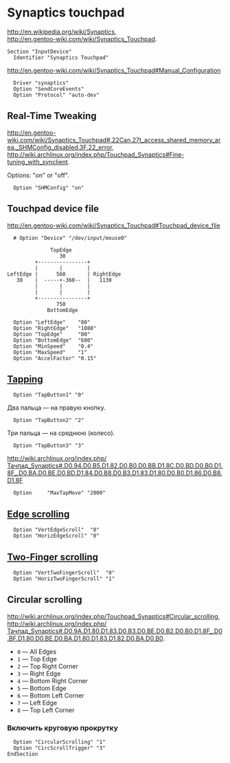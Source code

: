 <!-- -*- coding: utf-8-unix; -*-
     Danil Kutkevich's reference cards <http://kutkevich.org/rc>.
     Copyright (C) 2007, 2008, 2009,
     2010 Danil Kutkevich <http://danil.kutkevich.org>

     This reference cards is licensed under the Creative Commons
     Attribution-Share Alike 3.0 Unported License. To view a copy of this
     license, see the COPYING file or visit
     <http://creativecommons.org/licenses/by-sa/3.0/> or send a letter to
     Creative Commons, 171 Second Street, Suite 300, San Francisco,
     California, 94105, USA. -->

Synaptics touchpad
==================

<http://en.wikipedia.org/wiki/Synaptics>,  
<http://en.gentoo-wiki.com/wiki/Synaptics_Touchpad>.

    Section "InputDevice"
      Identifier "Synaptics Touchpad"

<http://en.gentoo-wiki.com/wiki/Synaptics_Touchpad#Manual_Configuration>

      Driver "synaptics"
      Option "SendCoreEvents"
      Option "Protocol" "auto-dev"

Real-Time Tweaking
------------------

<http://en.gentoo-wiki.com/wiki/Synaptics_Touchpad#.22Can.27t_access_shared_memory_area._SHMConfig_disabled.3F.22_error>,  
<http://wiki.archlinux.org/index.php/Touchpad_Synaptics#Fine-tuning_with_synclient>.

Options: "on" or "off".

      Option "SHMConfig" "on"

Touchpad device file
--------------------

<http://en.gentoo-wiki.com/wiki/Synaptics_Touchpad#Touchpad_device_file>

      # Option "Device" "/dev/input/mouse0"

                  TopEdge
                     30
             +----------------+
             |       |        |
    LeftEdge |      560       | RightEdge
       30    |  -----+-360--  |   1130
             |       |        |
             |       |        |
             +----------------+
                    750
                 BottomEdge

      Option "LeftEdge"    "80"
      Option "RightEdge"   "1080"
      Option "TopEdge"     "80"
      Option "BottomEdge"  "680"
      Option "MinSpeed"    "0.4"
      Option "MaxSpeed"    "1"
      Option "AccelFactor" "0.15"


[Tapping][]
---------

      Option "TapButton1" "0"

Два пальца — на правую кнопку.

      Option "TapButton2" "2"

Три пальца — на среднюю (колесо).

      Option "TapButton3" "3"

<http://wiki.archlinux.org/index.php/Тачпад_Synaptics#.D0.94.D0.B5.D1.82.D0.B0.D0.BB.D1.8C.D0.BD.D0.B0.D1.8F_.D0.BA.D0.BE.D0.BD.D1.84.D0.B8.D0.B3.D1.83.D1.80.D0.B0.D1.86.D0.B8.D1.8F>

      Option     "MaxTapMove" "2000"

[Tapping]: http://wiki.archlinux.org/index.php/Touchpad_Synaptics#Tapping_issues

[Edge scrolling][]
----------------

      Option "VertEdgeScroll"  "0"
      Option "HorizEdgeScroll" "0"

[Edge scrolling]: http://wiki.archlinux.org/index.php/Touchpad_Synaptics#Edge_scrolling

[Two-Finger scrolling][]
----------------------

      Option "VertTwoFingerScroll"  "0"
      Option "HorizTwoFingerScroll" "1"

[Two-Finger scrolling]: http://wiki.archlinux.org/index.php/Touchpad_Synaptics#Two-Finger_scrolling

Circular scrolling
------------------

<http://wiki.archlinux.org/index.php/Touchpad_Synaptics#Circular_scrolling>,  
<http://wiki.archlinux.org/index.php/Тачпад_Synaptics#.D0.9A.D1.80.D1.83.D0.B3.D0.BE.D0.B2.D0.B0.D1.8F_.D0.BF.D1.80.D0.BE.D0.BA.D1.80.D1.83.D1.82.D0.BA.D0.B0>.

* `0` — All Edges
* `1` — Top Edge
* `2` — Top Right Corner
* `3` — Right Edge
* `4` — Bottom Right Corner
* `5` — Bottom Edge
* `6` — Bottom Left Corner
* `7` — Left Edge
* `8` — Top Left Corner

### Включить круговую прокрутку

      Option "CircularScrolling" "1"
      Option "CircScrollTrigger" "3"
    EndSection
